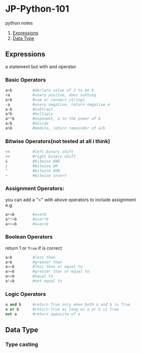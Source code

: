 # JP-Python-101
python notes  

1. [Expressions](#expressions)
2. [Data Type](#data-type)








## Expressions
a statement but with and operator

### Basic Operators
```python
a=b         #declare value of a to be b
+a          #unary positve, does nothing
a+b         #sum or connect strings
-a          #unary negative, return negative a
a-b         #subtract
a*b         #multiply
a**b        #exponent, a to the power of b
a/b         #divide
a%b         #modulo, return remainder of a/b
```
### Bitwise Operators(not tested at all i think)
```python
<<          #left binary shift
>>          #right binary shift
&           #bitwise AND
|           #bitwise OR
^           #bitwise XOR
~           #bitwise invert
```
### Assignment Operators:
you can add a "=" with above operators to include assignment  
e.g.
```python
a+=b        #a=a+b
a**=b       #a=a**b
a<<=b       #a=a<<b
```
### Boolean Operators
return 1 or ```True``` if is correct
```python
a<b         #less than
a>b         #greater than
a<=b        #less than or equal to
a>=b        #greater than or equal to
a==b        #equal to
a!=b        #not equal to
```
### Logic Operators
```python
a and b     #return True only when both a and b is True
a or b      #return True as long as a or b is True
not a       #return opposite of a
```

## Data Type
### Type casting

